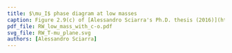 ```yaml
---
title: $\mu_I$ phase diagram at low masses
caption: Figure 2.9(c) of [Alessandro Sciarra's Ph.D. thesis (2016)](https://github.com/AxelKrypton/PhD_Thesis/blob/main/Sciarra_Thesis_digital.pdf).
pdf_file: RW_low_mass_with_c-o.pdf
svg_file: RW_T-mu_plane.svg
authors: [Alessandro Sciarra]
---
```

